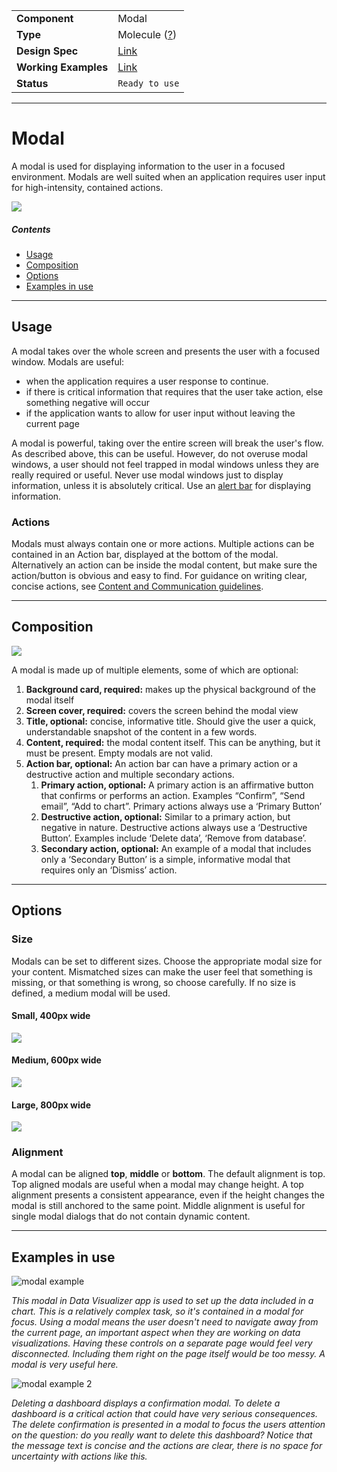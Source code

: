 |                      |                                                                      |
| -------------------- | -------------------------------------------------------------------- |
| **Component**        | Modal                                                                |
| **Type**             | Molecule ([?](http://atomicdesign.bradfrost.com/chapter-2/))         |
| **Design Spec**      | [Link](https://sketch.cloud/s/DwkDk/a/PbWMjx)                        |
| **Working Examples** | [Link](https://ui.dhis2.nu/demo/?path=/story/modal--default-content) |
| **Status**           | `Ready to use`                                                       |

---

# Modal

A modal is used for displaying information to the user in a focused environment. Modals are well suited when an application requires user input for high-intensity, contained actions.

![](../images/)

##### Contents

- [Usage](#usage)
- [Composition](#composition)
- [Options](#options)
- [Examples in use](#examples-in-use)

---

## Usage

A modal takes over the whole screen and presents the user with a focused window. Modals are useful:

- when the application requires a user response to continue.
- if there is critical information that requires that the user take action, else something negative will occur
- if the application wants to allow for user input without leaving the current page

A modal is powerful, taking over the entire screen will break the user's flow. As described above, this can be useful. However, do not overuse modal windows, a user should not feel trapped in modal windows unless they are really required or useful. Never use modal windows just to display information, unless it is absolutely critical. Use an [alert bar](alertbar.md) for displaying information.

### Actions

Modals must always contain one or more actions. Multiple actions can be contained in an Action bar, displayed at the bottom of the modal. Alternatively an action can be inside the modal content, but make sure the action/button is obvious and easy to find. For guidance on writing clear, concise actions, see [Content and Communication guidelines](../principles/content-communication.md).

---

## Composition

![](../images/modal-composition.png)

A modal is made up of multiple elements, some of which are optional:

1. **Background card, required:** makes up the physical background of the modal itself
2. **Screen cover, required:** covers the screen behind the modal view
3. **Title, optional:** concise, informative title. Should give the user a quick, understandable snapshot of the content in a few words.
4. **Content, required:** the modal content itself. This can be anything, but it must be present. Empty modals are not valid.
5. **Action bar, optional:** An action bar can have a primary action or a destructive action and multiple secondary actions.
   1. **Primary action, optional:** A primary action is an affirmative button that confirms or performs an action. Examples “Confirm”, “Send email”, “Add to chart”. Primary actions always use a ‘Primary Button’
   2. **Destructive action, optional:** Similar to a primary action, but negative in nature. Destructive actions always use a ‘Destructive Button’. Examples include ‘Delete data’, ‘Remove from database’.
   3. **Secondary action, optional:** An example of a modal that includes only a ‘Secondary Button’ is a simple, informative modal that requires only an ‘Dismiss’ action.

---

## Options

### Size

Modals can be set to different sizes. Choose the appropriate modal size for your content. Mismatched sizes can make the user feel that something is missing, or that something is wrong, so choose carefully. If no size is defined, a medium modal will be used.

#### Small, 400px wide

![](../images/modal-small.jpg)

#### Medium, 600px wide

![](../images/modal-medium.jpg)

#### Large, 800px wide

![](../images/modal-large.jpg)

### Alignment

A modal can be aligned **top**, **middle** or **bottom**. The default alignment is top. Top aligned modals are useful when a modal may change height. A top alignment presents a consistent appearance, even if the height changes the modal is still anchored to the same point. Middle alignment is useful for single modal dialogs that do not contain dynamic content.

---

## Examples in use

![modal example](../images/modal-example-1.png)

_This modal in Data Visualizer app is used to set up the data included in a chart. This is a relatively complex task, so it's contained in a modal for focus. Using a modal means the user doesn't need to navigate away from the current page, an important aspect when they are working on data visualizations. Having these controls on a separate page would feel very disconnected. Including them right on the page itself would be too messy. A modal is very useful here._

![modal example 2](../images/modal-example-2.png)

_Deleting a dashboard displays a confirmation modal. To delete a dashboard is a critical action that could have very serious consequences. The delete confirmation is presented in a modal to focus the users attention on the question: do you really want to delete this dashboard? Notice that the message text is concise and the actions are clear, there is no space for uncertainty with actions like this._
